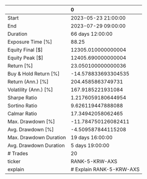 |                        | 0                        |
|:-----------------------|:-------------------------|
| Start                  | 2023-05-23 21:00:00      |
| End                    | 2023-07-29 09:00:00      |
| Duration               | 66 days 12:00:00         |
| Exposure Time [%]      | 88.25                    |
| Equity Final [$]       | 12305.010000000004       |
| Equity Peak [$]        | 12405.690000000004       |
| Return [%]             | 23.050100000000036       |
| Buy & Hold Return [%]  | -14.578833693304535      |
| Return (Ann.) [%]      | 204.4585863749731        |
| Volatility (Ann.) [%]  | 167.9185221931084        |
| Sharpe Ratio           | 1.2176059180644954       |
| Sortino Ratio          | 9.626119447888088        |
| Calmar Ratio           | 17.34942058062465        |
| Max. Drawdown [%]      | -11.784750126082411      |
| Avg. Drawdown [%]      | -4.509587844115208       |
| Max. Drawdown Duration | 19 days 16:00:00         |
| Avg. Drawdown Duration | 5 days 19:00:00          |
| # Trades               | 20                       |
| ticker                 | RANK-5-KRW-AXS           |
| explain                | # Explain RANK-5-KRW-AXS |